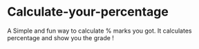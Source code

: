 # Calculate-your-percentage
A Simple and fun way to calculate % marks you got. It calculates percentage and show you the grade !
